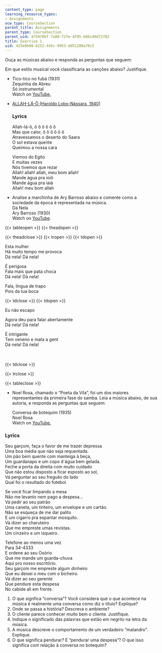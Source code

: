```yaml
---
content_type: page
learning_resource_types:
- Assignments
ocw_type: CourseSection
parent_title: Assignments
parent_type: CourseSection
parent_uid: 475970bf-7a88-f2fe-4f05-686c40d72782
title: Exercise 1
uid: 425e0b00-b152-445c-9953-dd51200a70c5
---
```


Ouça as músicas abaixo e responda as perguntas que seguem:

Em que estilo musical você classificaria as canções abaixo? Justifique.

*   Tico-tico no fubá (1931)  
    Zequinha de Abreu  
    Só instrumental  
    Watch on [YouTube.](https://www.youtube.com/watch?v=qo8ctCcC0hU)
    
*   [ALLAH-LÁ-Ô (Haroldo Lobo-Nássara, 1940)](https://www.letras.mus.br/marchinhas-de-carnaval/497936/)
    
    ### Lyrics
    
    Allah-lá-ô, ô ô ô ô ô ô  
    Mas que calor, ô ô ô ô ô ô  
    Atravessamos o deserto do Saara  
    O sol estava quente  
    Queimou a nossa cara
    
    Viemos do Egito  
    E muitas vezes  
    Nós tivemos que rezar  
    Allah! allah! allah, meu bom allah!  
    Mande água pra ioiô  
    Mande água pra iaiá  
    Allah! meu bom allah

*   Analise a marchinha de Ary Barroso abaixo e comente como a sociedade da época é representada na música.  
    Dá Nela  
    Ary Barroso (1930)  
    Watch on [YouTube](https://www.youtube.com/watch?v=MXcSsGV7DF8).
    

{{< tableopen >}}
{{< theadopen >}}

{{< theadclose >}}
{{< tropen >}}
{{< tdopen >}}


Esta mulher  
Há muito tempo me provoca  
Dá nela! Dá nela!

É perigosa  
Fala mais que pata choca  
Dá nela! Dá nela!

Fala, língua de trapo  
Pois da tua boca


{{< tdclose >}}
{{< tdopen >}}


Eu não escapo

Agora deu para falar abertamente  
Dá nela! Dá nela!

É intrigante  
Tem veneno e mata a gent  
Dá nela! Dá nela!  
   
 


{{< tdclose >}}

{{< trclose >}}

{{< tableclose >}}

*   Noel Rosa, chamado o “Poeta da Vila”, foi um dos maiores representantes da primeira fase do samba. Leia a música abaixo, de sua autoria, e responda as perguntas que seguem:
    
    Conversa de botequim (1935)  
    Noel Rosa  
    Watch on [YouTube.](https://www.youtube.com/watch?v=in9W6vHyI5k)
    

### Lyrics

Seu garçom, faça o favor de me trazer depressa  
Uma boa média que não seja requentada.  
Um pão bem quente com manteiga à beça,  
Um guardanapo e um copo d´água bem gelada.  
Feche a porta da direita com muito cuidado  
Que não estou disposto a ficar exposto ao sol,  
Vá perguntar ao seu freguês do lado  
Qual foi o resultado do futebol.

Se você ficar limpando a mesa  
Não me levanto nem pago a despesa…  
Vá pedir ao seu patrão  
Uma caneta, um tinteiro, um envelope e um cartão.  
Não se esqueça de me dar palito  
E um cigarro pra espantar mosquito.  
Vá dizer ao charuteiro  
Que me empreste umas revistas.  
Um cinzeiro e um isqueiro.

Telefone ao menos uma vez  
Para 34-4333  
E ordene ao seu Osório  
Que me mande um guarda-chuva  
Aqui pro nosso escritório.  
Seu garçom me empreste algum dinheiro  
Que eu deixei o meu com o bicheiro.  
Vá dizer ao seu gerente  
Que pendure esta despesa  
No cabide ali em frente.

1.  O que signfica “conversa”? Você considera que o que acontece na música é realmente uma conversa como diz o título? Explique?
2.  Onde se passa a história? Descreva o ambiente?
3.  O cliente parece conhecer muito bem o cliente. Justifique.
4.  Indique o significado das palavras que estão em negrito na letra da música.
5.  A música descreve o comportamento de um verdadeiro “malandro”. Explique.
6.  O que significa pendurar? E “pendurar uma despesa”? O que isso significa com relação à conversa no botequim?
